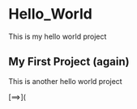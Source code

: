 # Hello_World

This is my hello world project

## My First Project (again)

This is another hello world  project

[==>](
